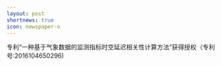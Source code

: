 ```yaml
---
layout: post
shortnews: true
icon: newspaper-o
---
```


专利“一种基于气象数据的监测指标时空延迟相关性计算方法”获得授权（专利号:2016104650296)
